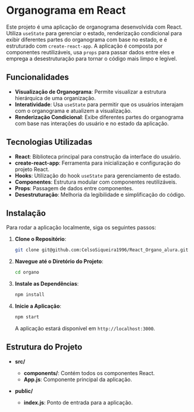 # Organograma em React

Este projeto é uma aplicação de organograma desenvolvida com React. Utiliza `useState` para gerenciar o estado, renderização condicional para exibir diferentes partes do organograma com base no estado, e é estruturado com `create-react-app`. A aplicação é composta por componentes reutilizáveis, usa `props` para passar dados entre eles e emprega a desestruturação para tornar o código mais limpo e legível.

## Funcionalidades

- **Visualização de Organograma**: Permite visualizar a estrutura hierárquica de uma organização.
- **Interatividade**: Usa `useState` para permitir que os usuários interajam com o organograma e atualizem a visualização.
- **Renderização Condicional**: Exibe diferentes partes do organograma com base nas interações do usuário e no estado da aplicação.

## Tecnologias Utilizadas

- **React**: Biblioteca principal para construção da interface do usuário.
- **create-react-app**: Ferramenta para inicialização e configuração do projeto React.
- **Hooks**: Utilização do hook `useState` para gerenciamento de estado.
- **Componentes**: Estrutura modular com componentes reutilizáveis.
- **Props**: Passagem de dados entre componentes.
- **Desestruturação**: Melhoria da legibilidade e simplificação do código.

## Instalação

Para rodar a aplicação localmente, siga os seguintes passos:

1. **Clone o Repositório**:
    ```bash
    git clone git@github.com:CelsoSiqueira1996/React_Organo_alura.git
    ```

2. **Navegue até o Diretório do Projeto**:
    ```bash
    cd organo
    ```

3. **Instale as Dependências**:
    ```bash
    npm install
    ```

4. **Inicie a Aplicação**:
    ```bash
    npm start
    ```
    A aplicação estará disponível em `http://localhost:3000`.

## Estrutura do Projeto

- **src/**
  - **components/**: Contém todos os componentes React.
  - **App.js**: Componente principal da aplicação.
 
- **public/**
  - **index.js**: Ponto de entrada para a aplicação.
